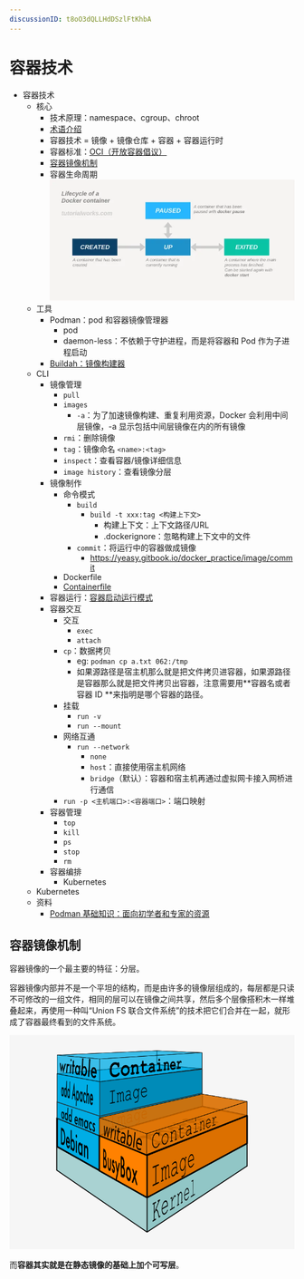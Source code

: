 ```yaml
---
discussionID: t8oO3dQLLHdDSzlFtKhbA
---
```

# 容器技术

- 容器技术
  - 核心
    - 技术原理：namespace、cgroup、chroot
    - [术语介绍](https://developers.redhat.com/blog/2018/02/22/container-terminology-practical-introduction#)
    - 容器技术 = 镜像 + 镜像仓库 + 容器 + 容器运行时
    - 容器标准：[OCI（开放容器倡议）](https://opencontainers.org/)
    - [容器镜像机制](#容器镜像机制)
    - 容器生命周期 ![图 1](./images/1663527910054.png)  
  - 工具
    - Podman：pod 和容器镜像管理器
      - pod
      - daemon-less：不依赖于守护进程，而是将容器和 Pod 作为子进程启动
    - [Buildah：镜像构建器](https://buildah.io/)
  - CLI
    - 镜像管理
      - `pull`
      - `images`
        - `-a`：为了加速镜像构建、重复利用资源，Docker 会利用中间层镜像，-a 显示包括中间层镜像在内的所有镜像
      - `rmi`：删除镜像
      - `tag`：镜像命名 `<name>:<tag>`
      - `inspect`：查看容器/镜像详细信息
      - `image history`：查看镜像分层
    - 镜像制作
      - 命令模式
        - `build`
          - `build -t xxx:tag <构建上下文>`
            - 构建上下文：上下文路径/URL
            - .dockerignore：忽略构建上下文中的文件
        - `commit`：将运行中的容器做成镜像
          - https://yeasy.gitbook.io/docker_practice/image/commit
      - Dockerfile
      - [Containerfile](https://www.mankier.com/5/Containerfile#Introduction)
    - 容器运行：[容器启动运行模式](./%E5%AE%B9%E5%99%A8%E5%90%AF%E5%8A%A8%E8%BF%90%E8%A1%8C%E6%A8%A1%E5%BC%8F.md)
    - 容器交互
      - 交互
        - `exec`
        - `attach`
      - `cp`：数据拷贝
        - eg: `podman cp a.txt 062:/tmp`
        - 如果源路径是宿主机那么就是把文件拷贝进容器，如果源路径是容器那么就是把文件拷贝出容器，注意需要用**容器名或者容器 ID **来指明是哪个容器的路径。
      - 挂载
        - `run -v`
        - `run --mount`
      - 网络互通
        - `run --network`
          - `none`
          - `host`：直接使用宿主机网络
          - `bridge`（默认）：容器和宿主机再通过虚拟网卡接入网桥进行通信
      - `run -p <主机端口>:<容器端口>`：端口映射
    - 容器管理
      - `top`
      - `kill`
      - `ps`
      - `stop`
      - `rm`
    - 容器编排
      - Kubernetes
  - Kubernetes
  - 资料
    - [Podman 基础知识：面向初学者和专家的资源](https://developers.redhat.com/articles/2022/05/02/podman-basics-resources-beginners-and-experts#)

## 容器镜像机制

容器镜像的一个最主要的特征：分层。

容器镜像内部并不是一个平坦的结构，而是由许多的镜像层组成的，每层都是只读不可修改的一组文件，相同的层可以在镜像之间共享，然后多个层像搭积木一样堆叠起来，再使用一种叫“Union FS 联合文件系统”的技术把它们合并在一起，就形成了容器最终看到的文件系统。

![图 2](./images/1662090153452.png)  

而**容器其实就是在静态镜像的基础上加个可写层**。